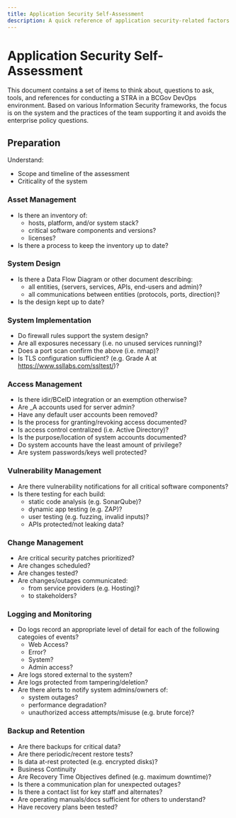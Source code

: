 ```yaml
---
title: Application Security Self-Assessment
description: A quick reference of application security-related factors that development teams should consider as the design, build and deploy applications.
---
```


# Application Security Self-Assessment

This document contains a set of items to think about, questions to ask, tools, and references for conducting a STRA in a BCGov DevOps environment. Based on various Information Security frameworks, the focus is on the system and the practices of the team supporting it and avoids the enterprise policy questions.

## Preparation

Understand:

- Scope and timeline of the assessment
- Criticality of the system

### Asset Management	

- Is there an inventory of:		
    - hosts, platform, and/or system stack?		
    - critical software components and versions?		
    - licenses?		
- Is there a process to keep the inventory up to date?		

### System Design
		
- Is there a Data Flow Diagram or other document describing:		
    - all entities, (servers, services, APIs, end-users and admin)?		
    - all communications between entities (protocols, ports, direction)?		
- Is the design kept up to date?		

### System Implementation
		
- Do firewall rules support the system design?		
- Are all exposures necessary (i.e. no unused services running)?		
- Does a port scan confirm the above (i.e. nmap)?		
- Is TLS configuration sufficient? (e.g. Grade A at https://www.ssllabs.com/ssltest/)?
	
### Access Management
		
- Is there idir/BCeID integration or an exemption otherwise?		
- Are _A accounts used for server admin?		
- Have any default user accounts been removed?		
- Is the process for granting/revoking access documented?		
- Is access control centralized (i.e. Active Directory)?		
- Is the purpose/location of system accounts documented?		
- Do system accounts have the least amount of privilege?		
- Are system passwords/keys well protected?		

### Vulnerability Management		

- Are there vulnerability notifications for all critical software components?		
- Is there testing for each build:		
    - static code analysis (e.g. SonarQube)?		
    - dynamic app testing (e.g. ZAP)?		
    - user testing (e.g. fuzzing, invalid inputs)?		
    - APIs protected/not leaking data?		

### Change Management
		
- Are critical security patches prioritized?		
- Are changes scheduled?		
- Are changes tested? 		
- Are changes/outages communicated:		
    - from service providers (e.g. Hosting)?		
    - to stakeholders?		

### Logging and Monitoring		

- Do logs record an appropriate level of detail for each of the following categoies of events?		
    - Web Access?		
    - Error?		
    - System?		
    - Admin access?		
- Are logs stored external to the system?		
- Are logs protected from tampering/deletion?		
- Are there alerts to notify system admins/owners of:		
    - system outages?		
    - performance degradation?		
    - unauthorized access attempts/misuse (e.g. brute force)?		

### Backup and Retention		

- Are there backups for critical data?		
- Are there periodic/recent restore tests?		
- Is data at-rest protected (e.g. encrypted disks)?		
- Business Continuity		
- Are Recovery Time Objectives defined (e.g. maximum downtime)?		
- Is there a communication plan for unexpected outages?		
- Is there a contact list for key staff and alternates?		
- Are operating manuals/docs sufficient for others to understand?		
- Have recovery plans been tested?		


